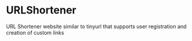 # URLShortener
URL Shortener website similar to tinyurl that supports user registration and creation of custom links
